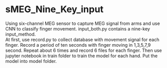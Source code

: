 # sMEG_Nine_Key_input
Using six-channel MEG sensor to capture MEG signal from arms and use CNN to classify finger movement. input_both.py contains a nine-key input_method.   
At first, use record.py to collect database with movement signal for each finger. Record a period of ten seconds with finger moving in 1,3,5,7,9 second. Repeat about 6 times and record 6 files for each finger. Then use jupyter notebook in train folder to train the model for each hand. Put the model into model folder. 
